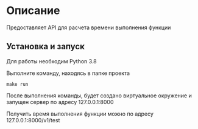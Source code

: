 # Описание

Предоставляет API для расчета времени выполнения функции

## Установка и запуск

Для работы необходим Python 3.8

Выполните команду, находясь в папке проекта

 `make run`

После выполнения команды, будет создано виртуальное окружение 
и запущен сервер по адресу 127.0.0.1:8000

Получить время выполнения функции можно по адресу 127.0.0.1:8000/v1/test